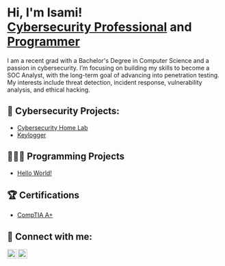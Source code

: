 <h1>Hi, I'm Isami! <br/><a href="https://www.linkedin.com/in/isamitakeuchi/">Cybersecurity Professional</a> and <a href="https://github.com/isamitakeuchi">Programmer</a></h1>
I am a recent grad with a Bachelor's Degree in Computer Science and a passion in cybersecurity. I’m focusing on building my skills to become a SOC Analyst, with the long-term goal of advancing into penetration testing. My interests include threat detection, incident response, vulnerability analysis, and ethical hacking.



<h2>🪪 Cybersecurity Projects:</h2>

- [Cybersecurity Home Lab](https://github.com/isamitakeuchi/LABURL)
- [Keylogger](https://github.com/isamitakeuchi/LABURL)


<h2>👨🏽‍💻 Programming Projects</h2>

- [Hello World!](https://github.com/isamitakeuchi/LABURL)

<h2>🏆 Certifications</h2>

- [CompTIA A+](https://www.credly.com/badges/73b299d0-4339-4b16-aa00-a9296d09721a/public_url)  


<h2> 🤳 Connect with me:</h2>

<a href="[linkedin]: https://linkedin.com/in/isamitakeuchi" target="_blank"><img align="left" alt="IsamiTakeuchi | LinkedIn" width="22px" src="https://cdn.jsdelivr.net/gh/tandpfun/skill-icons@main/icons/LinkedIn.svg" /></a>
<!--[<img target="_blank" align="left" alt="JoshMadakor | LinkedIn" width="22px" src="https://cdn.jsdelivr.net/gh/tandpfun/skill-icons@main/icons/LinkedIn.svg" />][linkedin]-->
[<img align="left" alt="IsamiTakeuchi | Instagram" width="22px" src="https://cdn.jsdelivr.net/gh/tandpfun/skill-icons@main/icons/Instagram.svg" />][instagram]

<!--[linkedin]: https://linkedin.com/in/isamitakeuchi-->
[instagram]: https://www.instagram.com/isamitakeuchi/


<!--
**isamitakeuchi/isamitakeuchi** is a ✨ _special_ ✨ repository because its `README.md` (this file) appears on your GitHub profile.

Here are some ideas to get you started:

- 🔭 I’m currently working on ...
- 🌱 I’m currently learning ...
- 👯 I’m looking to collaborate on ...
- 🤔 I’m looking for help with ...
- 💬 Ask me about ...
- 📫 How to reach me: ...
- 😄 Pronouns: ...
- ⚡ Fun fact: ...
-->
